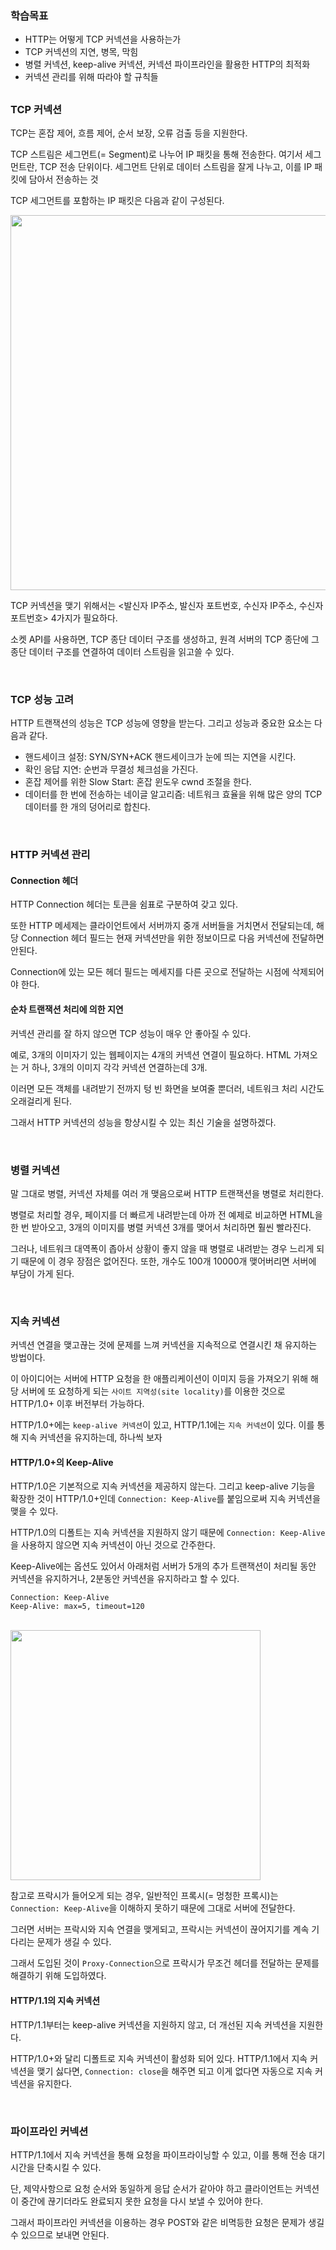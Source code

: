 ### 학습목표
- HTTP는 어떻게 TCP 커넥션을 사용하는가
- TCP 커넥션의 지연, 병목, 막힘
- 병렬 커넥션, keep-alive 커넥션, 커넥션 파이프라인을 활용한 HTTP의 최적화
- 커넥션 관리를 위해 따라야 할 규칙들

##

### TCP 커넥션
TCP는 혼잡 제어, 흐름 제어, 순서 보장, 오류 검출 등을 지원한다.

TCP 스트림은 세그먼트(= Segment)로 나누어 IP 패킷을 통해 전송한다. 여기서 세그먼트란, TCP 전송 단위이다. 세그먼트 단위로 데이터 스트림을 잘게 나누고, 이를 IP 패킷에 담아서 전송하는 것

TCP 세그먼트를 포함하는 IP 패킷은 다음과 같이 구성된다.

<img src="https://github.com/user-attachments/assets/382d9302-c104-4b63-afcb-c7da0ea2caac" width=600>


TCP 커넥션을 맺기 위해서는 <발신자 IP주소, 발신자 포트번호, 수신자 IP주소, 수신자 포트번호> 4가지가 필요하다.

소켓 API를 사용하면, TCP 종단 데이터 구조를 생성하고, 원격 서버의 TCP 종단에 그 종단 데이터 구조를 연결하여 데이터 스트림을 읽고쓸 수 있다.

<br>

### TCP 성능 고려
HTTP 트랜잭션의 성능은 TCP 성능에 영향을 받는다. 그리고 성능과 중요한 요소는 다음과 같다.

- 핸드세이크 설정: SYN/SYN+ACK 핸드세이크가 눈에 띄는 지연을 시킨다.
- 확인 응답 지연: 순번과 무결성 체크섬을 가진다.
- 혼잡 제어를 위한 Slow Start: 혼잡 윈도우 cwnd 조절을 한다.
- 데이터를 한 번에 전송하는 네이글 알고리즘: 네트워크 효율을 위해 많은 양의 TCP 데이터를 한 개의 덩어리로 합친다.

<br>

### HTTP 커넥션 관리
#### Connection 헤더
HTTP Connection 헤더는 토큰을 쉼표로 구분하여 갖고 있다.

또한 HTTP 메세제는 클라이언트에서 서버까지 중개 서버들을 거치면서 전달되는데, 해당 Connection 헤더 필드는 현재 커넥션만을 위한 정보이므로 다음 커넥션에 전달하면 안된다.

Connection에 있는 모든 헤더 필드는 메세지를 다른 곳으로 전달하는 시점에 삭제되어야 한다.

#### 순차 트랜잭션 처리에 의한 지연
커넥션 관리를 잘 하지 않으면 TCP 성능이 매우 안 좋아질 수 있다.

예로, 3개의 이미자기 있는 웹페이지는 4개의 커넥션 연결이 필요하다. HTML 가져오는 거 하나, 3개의 이미지 각각 커넥션 연결하는데 3개.

이러면 모든 객체를 내려받기 전까지 텅 빈 화면을 보여줄 뿐더러, 네트워크 처리 시간도 오래걸리게 된다.

그래서 HTTP 커넥션의 성능을 항샹시킬 수 있는 최신 기술을 설명하겠다.

<br>

### 병렬 커넥션
말 그대로 병렬, 커넥션 자체를 여러 개 맺음으로써 HTTP 트랜잭션을 병렬로 처리한다.

병렬로 처리할 경우, 페이지를 더 빠르게 내려받는데 아까 전 예제로 비교하면 HTML을 한 번 받아오고, 3개의 이미지를 병렬 커넥션 3개를 맺어서 처리하면 훨씬 빨라진다.

그러나, 네트워크 대역폭이 좁아서 상황이 좋지 않을 때 병렬로 내려받는 경우 느리게 되기 때문에 이 경우 장점은 없어진다. 또한, 개수도 100개 10000개 맺어버리면 서버에 부담이 가게 된다.

<br>

### 지속 커넥션
커넥션 연결을 맺고끊는 것에 문제를 느껴 커넥션을 지속적으로 연결시킨 채 유지하는 방법이다.

이 아이디어는 서버에 HTTP 요청을 한 애플리케이션이 이미지 등을 가져오기 위해 해당 서버에 또 요청하게 되는 `사이트 지역성(site locality)`를 이용한 것으로 HTTP/1.0+ 이후 버전부터 가능하다.

HTTP/1.0+에는 `keep-alive 커넥션`이 있고, HTTP/1.1에는 `지속 커넥션`이 있다. 이를 통해 지속 커넥션을 유지하는데, 하나씩 보자

#### HTTP/1.0+의 Keep-Alive
HTTP/1.0은 기본적으로 지속 커넥션을 제공하지 않는다. 그리고 keep-alive 기능을 확장한 것이 HTTP/1.0+인데 `Connection: Keep-Alive`를 붙임으로써 지속 커넥션을 맺을 수 있다.

HTTP/1.0의 디폴트는 지속 커넥션을 지원하지 않기 때문에 `Connection: Keep-Alive`을 사용하지 않으면 지속 커넥션이 아닌 것으로 간주한다.

Keep-Alive에는 옵션도 있어서 아래처럼 서버가 5개의 추가 트랜잭션이 처리될 동안 커넥션을 유지하거나, 2분동안 커넥션을 유지하라고 할 수 있다.


```
Connection: Keep-Alive
Keep-Alive: max=5, timeout=120
```

<br>

<img src="https://github.com/user-attachments/assets/df649b3d-13cb-4bb3-a20d-11c9364ca4e4" width=400>

참고로 프락시가 들어오게 되는 경우, 일반적인 프록시(= 멍청한 프록시)는 `Connection: Keep-Alive`을 이해하지 못하기 때문에 그대로 서버에 전달한다.

그러면 서버는 프락시와 지속 연결을 맺게되고, 프락시는 커넥션이 끊어지기를 계속 기다리는 문제가 생길 수 있다.

그래서 도입된 것이 `Proxy-Connection`으로 프락시가 무조건 헤더를 전달하는 문제를 해결하기 위해 도입하였다.

#### HTTP/1.1의 지속 커넥션
HTTP/1.1부터는 keep-alive 커넥션을 지원하지 않고, 더 개선된 지속 커넥션을 지원한다.

HTTP/1.0+와 달리 디폴트로 지속 커넥션이 활성화 되어 있다. HTTP/1.1에서 지속 커넥션을 맺기 싫다면, `Connection: close`을 해주면 되고 이게 없다면 자동으로 지속 커넥션을 유지한다.

<br>

### 파이프라인 커넥션
HTTP/1.1에서 지속 커넥션을 통해 요청을 파이프라이닝할 수 있고, 이를 통해 전송 대기시간을 단축시킬 수 있다.

단, 제약사항으로 요청 순서와 동일하게 응답 순서가 같아야 하고 클라이언트는 커넥션이 중간에 끊기더라도 완료되지 못한 요청을 다시 보낼 수 있어야 한다.

그래서 파이프라인 커넥션을 이용하는 경우 POST와 같은 비멱등한 요청은 문제가 생길 수 있으므로 보내면 안된다.
